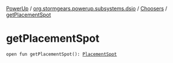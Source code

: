 [PowerUp](../../index.md) / [org.stormgears.powerup.subsystems.dsio](../index.md) / [Choosers](index.md) / [getPlacementSpot](./get-placement-spot.md)

# getPlacementSpot

`open fun getPlacementSpot(): `[`PlacementSpot`](../../org.stormgears.powerup.subsystems.field/-field-positions/-placement-spot/index.md)